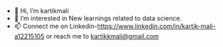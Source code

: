 - 👋 Hi, I’m kartikmali
- 👀 I’m interested in New learnings related to data science.
- 📫 Connect me on Linkedin-https://www.linkedin.com/in/kartik-mali-a12215105 or reach me to kartikkmali@gmail.com

<!---
kartikmali/kartikmali is a ✨ special ✨ repository because its `README.md` (this file) appears on your GitHub profile.
You can click the Preview link to take a look at your changes.
--->
